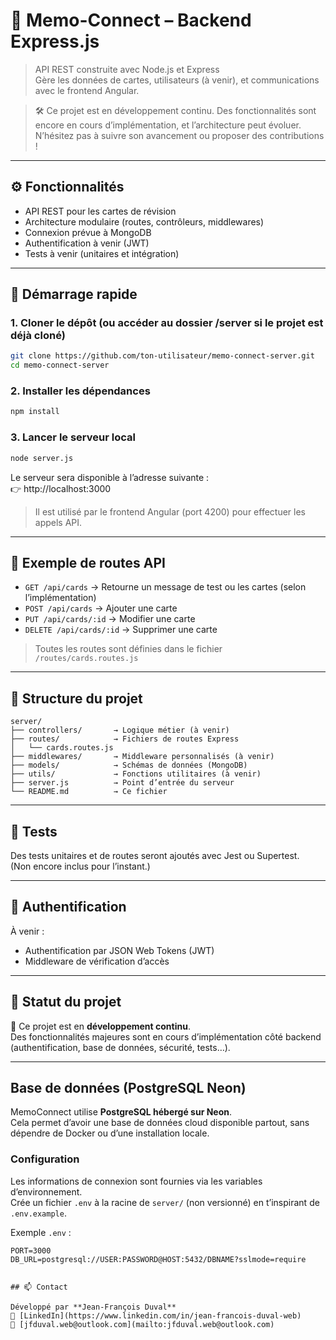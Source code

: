 # 🧠 Memo-Connect – Backend Express.js

> API REST construite avec Node.js et Express  
> Gère les données de cartes, utilisateurs (à venir), et communications avec le frontend Angular.

> 🛠️ Ce projet est en développement continu. Des fonctionnalités sont encore en cours d’implémentation, et l’architecture peut évoluer. N’hésitez pas à suivre son avancement ou proposer des contributions !
---

## ⚙️ Fonctionnalités

- API REST pour les cartes de révision
- Architecture modulaire (routes, contrôleurs, middlewares)
- Connexion prévue à MongoDB
- Authentification à venir (JWT)
- Tests à venir (unitaires et intégration)

---

## 🚀 Démarrage rapide

### 1. Cloner le dépôt (ou accéder au dossier /server si le projet est déjà cloné)

```bash
git clone https://github.com/ton-utilisateur/memo-connect-server.git
cd memo-connect-server
```

### 2. Installer les dépendances

```bash
npm install
```

### 3. Lancer le serveur local

```bash
node server.js
```

Le serveur sera disponible à l’adresse suivante :  
👉 http://localhost:3000

> Il est utilisé par le frontend Angular (port 4200) pour effectuer les appels API.

---

## 🔗 Exemple de routes API

- `GET /api/cards` → Retourne un message de test ou les cartes (selon l’implémentation)
- `POST /api/cards` → Ajouter une carte
- `PUT /api/cards/:id` → Modifier une carte
- `DELETE /api/cards/:id` → Supprimer une carte

> Toutes les routes sont définies dans le fichier `/routes/cards.routes.js`

---

## 📁 Structure du projet

```
server/
├── controllers/       → Logique métier (à venir)
├── routes/            → Fichiers de routes Express
│   └── cards.routes.js
├── middlewares/       → Middleware personnalisés (à venir)
├── models/            → Schémas de données (MongoDB)
├── utils/             → Fonctions utilitaires (à venir)
├── server.js          → Point d’entrée du serveur
└── README.md          → Ce fichier
```

---

## 🧪 Tests

Des tests unitaires et de routes seront ajoutés avec Jest ou Supertest.  
(Non encore inclus pour l’instant.)

---

## 🔐 Authentification

À venir :  
- Authentification par JSON Web Tokens (JWT)  
- Middleware de vérification d’accès

---

## 📌 Statut du projet

🧩 Ce projet est en **développement continu**.  
Des fonctionnalités majeures sont en cours d’implémentation côté backend (authentification, base de données, sécurité, tests…).

---
## Base de données (PostgreSQL Neon)

MemoConnect utilise **PostgreSQL hébergé sur Neon**.  
Cela permet d’avoir une base de données cloud disponible partout, sans dépendre de Docker ou d’une installation locale.

### Configuration

Les informations de connexion sont fournies via les variables d’environnement.  
Crée un fichier `.env` à la racine de `server/` (non versionné) en t’inspirant de `.env.example`.

Exemple `.env` :
```env
PORT=3000
DB_URL=postgresql://USER:PASSWORD@HOST:5432/DBNAME?sslmode=require


## 📫 Contact

Développé par **Jean-François Duval**  
💼 [LinkedIn](https://www.linkedin.com/in/jean-francois-duval-web)  
📧 [jfduval.web@outlook.com](mailto:jfduval.web@outlook.com)

